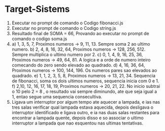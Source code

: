 ﻿# Target-Sistems

 1) Executar no prompt de comando o Codigo fibonacci.js
 2) Executar no prompt de comando o Codigo string.js
 3) Resultado final de SOMA = 66, Provando ao executar no prompt de comando o codigo soma.js
 4) a) 1, 3, 5, 7, Proximos numeros -> 9, 11, 13. Sempre soma 2 ao ultimo numero.
    b) 2, 4, 8, 16, 32, 64, Proximos numeros -> 128, 256, 512. Sempre multiplica o ultimo numero por 2.
    c) 0, 1, 4, 9, 16, 25, 36, Proximos numeros -> 49, 64, 81. A logica e a orde de numero inteiro comecando do zero sendo elevado ao quadrado.
    d) 4, 16, 36, 64, Proximos numeros -> 100, 144, 196. Os numeros pares sao elevados ao quadrado.
    e) 1, 1, 2, 3, 5, 8, Proximos numeros -> 13, 21, 34. Sequencia de fibonacci, soma os dois ultimos numeros, sequencia inicia com 0 e 1.
    f) 2,10, 12, 16, 17, 18, 19, Proximos numeros -> 20, 21, 22. No inicio subtrai o 10 pelo 2 = 8 , o resultado vai sempre diminundo, ate que seja igual a 1, entao segue uma sequencia consecultiva.
5) Ligava um interruptor por algum tempo ate aquecer a lampada, e ias nas tres salas verificar qual lampada estava aquecida, depois desligava o interruptor identificado e ligava outro, e ia nas duas salas restantes para encontrar a lampada quente, depois disso e so associar o ultimo interruptor a lampada que nao esquentou nas ultimas tentativas.

